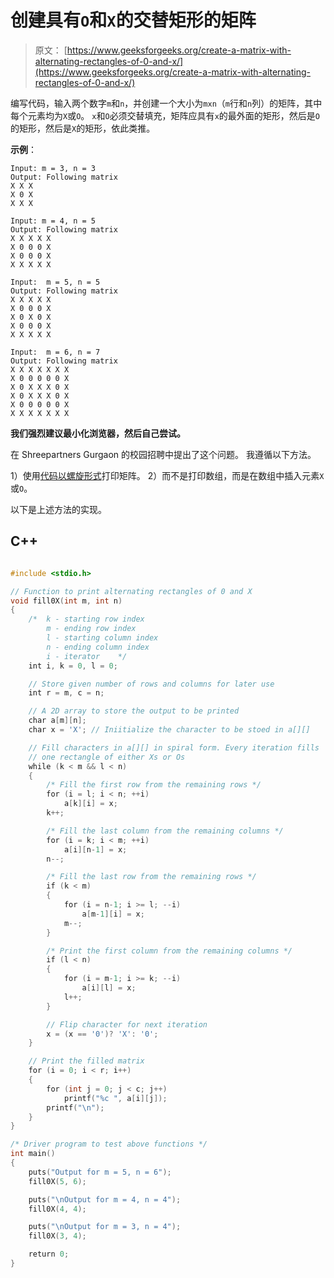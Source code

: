 # 创建具有`O`和`X`的交替矩形的矩阵

> 原文： [https://www.geeksforgeeks.org/create-a-matrix-with-alternating-rectangles-of-0-and-x/](https://www.geeksforgeeks.org/create-a-matrix-with-alternating-rectangles-of-0-and-x/)

编写代码，输入两个数字`m`和`n`，并创建一个大小为`mxn`（`m`行和`n`列）的矩阵，其中每个元素均为`X`或`O`。 `x`和`O`必须交替填充，矩阵应具有`x`的最外面的矩形，然后是`O`的矩形，然后是`X`的矩形，依此类推。

**示例**：

```
Input: m = 3, n = 3
Output: Following matrix 
X X X
X 0 X
X X X

Input: m = 4, n = 5
Output: Following matrix
X X X X X
X 0 0 0 X
X 0 0 0 X
X X X X X

Input:  m = 5, n = 5
Output: Following matrix
X X X X X
X 0 0 0 X
X 0 X 0 X
X 0 0 0 X
X X X X X

Input:  m = 6, n = 7
Output: Following matrix
X X X X X X X
X 0 0 0 0 0 X
X 0 X X X 0 X
X 0 X X X 0 X
X 0 0 0 0 0 X
X X X X X X X 
```

**我们强烈建议最小化浏览器，然后自己尝试。**

在 Shreepartners Gurgaon 的校园招聘中提出了这个问题。 我遵循以下方法。

1）使用[代码以螺旋形式](https://www.geeksforgeeks.org/print-a-given-matrix-in-spiral-form/)打印矩阵。
2）而不是打印数组，而是在数组中插入元素`X`或`O`。

以下是上述方法的实现。

## C++ 

```cpp

#include <stdio.h> 

// Function to print alternating rectangles of 0 and X 
void fill0X(int m, int n) 
{ 
    /*  k - starting row index 
        m - ending row index 
        l - starting column index 
        n - ending column index 
        i - iterator    */
    int i, k = 0, l = 0; 

    // Store given number of rows and columns for later use 
    int r = m, c = n; 

    // A 2D array to store the output to be printed 
    char a[m][n]; 
    char x = 'X'; // Iniitialize the character to be stoed in a[][] 

    // Fill characters in a[][] in spiral form. Every iteration fills 
    // one rectangle of either Xs or Os 
    while (k < m && l < n) 
    { 
        /* Fill the first row from the remaining rows */
        for (i = l; i < n; ++i) 
            a[k][i] = x; 
        k++; 

        /* Fill the last column from the remaining columns */
        for (i = k; i < m; ++i) 
            a[i][n-1] = x; 
        n--; 

        /* Fill the last row from the remaining rows */
        if (k < m) 
        { 
            for (i = n-1; i >= l; --i) 
                a[m-1][i] = x; 
            m--; 
        } 

        /* Print the first column from the remaining columns */
        if (l < n) 
        { 
            for (i = m-1; i >= k; --i) 
                a[i][l] = x; 
            l++; 
        } 

        // Flip character for next iteration 
        x = (x == '0')? 'X': '0'; 
    } 

    // Print the filled matrix 
    for (i = 0; i < r; i++) 
    { 
        for (int j = 0; j < c; j++) 
            printf("%c ", a[i][j]); 
        printf("\n"); 
    } 
} 

/* Driver program to test above functions */
int main() 
{ 
    puts("Output for m = 5, n = 6"); 
    fill0X(5, 6); 

    puts("\nOutput for m = 4, n = 4"); 
    fill0X(4, 4); 

    puts("\nOutput for m = 3, n = 4"); 
    fill0X(3, 4); 

    return 0; 
}

```